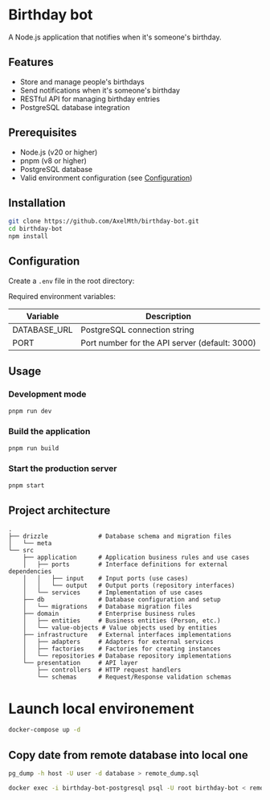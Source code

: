 # Birthday bot

A Node.js application that notifies when it's someone's birthday.

## Features

- Store and manage people's birthdays
- Send notifications when it's someone's birthday
- RESTful API for managing birthday entries
- PostgreSQL database integration

## Prerequisites

- Node.js (v20 or higher)
- pnpm (v8 or higher)
- PostgreSQL database
- Valid environment configuration (see [Configuration](#configuration))

## Installation

```bash
git clone https://github.com/AxelMth/birthday-bot.git
cd birthday-bot
npm install
```

## Configuration

Create a `.env` file in the root directory:

Required environment variables:

| Variable     | Description                                    |
| ------------ | ---------------------------------------------- |
| DATABASE_URL | PostgreSQL connection string                   |
| PORT         | Port number for the API server (default: 3000) |

## Usage

### Development mode

```bash
pnpm run dev
```

### Build the application

```bash
pnpm run build
```

### Start the production server

```bash
pnpm start
```

## Project architecture

```
.
├── drizzle              # Database schema and migration files
│   └── meta
└── src
    ├── application      # Application business rules and use cases
    │   ├── ports        # Interface definitions for external dependencies
    │   │   ├── input    # Input ports (use cases)
    │   │   └── output   # Output ports (repository interfaces)
    │   └── services     # Implementation of use cases
    ├── db               # Database configuration and setup
    │   └── migrations   # Database migration files
    ├── domain           # Enterprise business rules
    │   ├── entities     # Business entities (Person, etc.)
    │   └── value-objects # Value objects used by entities
    ├── infrastructure   # External interfaces implementations
    │   ├── adapters     # Adapters for external services
    │   ├── factories    # Factories for creating instances
    │   └── repositories # Database repository implementations
    └── presentation     # API layer
        ├── controllers  # HTTP request handlers
        └── schemas      # Request/Response validation schemas
```

# Launch local environement

```bash
docker-compose up -d
```

## Copy date from remote database into local one

```bash
pg_dump -h host -U user -d database > remote_dump.sql
```

```bash
docker exec -i birthday-bot-postgresql psql -U root birthday-bot < remote_dump.sql
```
